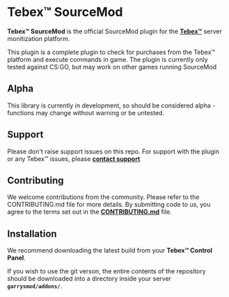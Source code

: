 # Tebex™ SourceMod
**Tebex™ SourceMod** is the official SourceMod plugin for the **[Tebex™](https://www.tebex.io)** server monitization platform.

This plugin is a complete plugin to check for purchases from the Tebex™ platform and execute commands in game. The plugin is currently only tested against CS:GO, but may work on other games running SourceMod

## Alpha
This library is currently in development, so should be considered alpha - functions may change without warning or be untested.

## Support
Please don't raise support issues on this repo. For support with the plugin or any Tebex™ issues, please **[contact support](http://help.buycraft.net)**

## Contributing
We welcome contributions from the community. Please refer to the CONTRIBUTING.md file for more details. By submitting code to us, you agree to the terms set out in the **[CONTRIBUTING.md](https://github.com/crashzk/Tebex-SourceMod/blob/master/CONTRIBUTING.md)** file.

## Installation
We recommend downloading the latest build from your **Tebex™ Control Panel**.

If you wish to use the git verson, the entire contents of the repository should be downloaded into a directory inside your server **`garrysmod/addons/`**.
